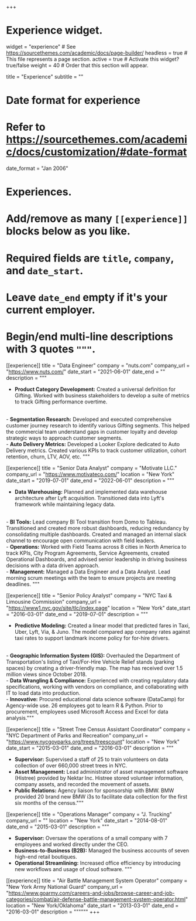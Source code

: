 +++
# Experience widget.
widget = "experience"  # See https://sourcethemes.com/academic/docs/page-builder/
headless = true  # This file represents a page section.
active = true  # Activate this widget? true/false
weight = 40  # Order that this section will appear.

title = "Experience"
subtitle = ""

# Date format for experience
#   Refer to https://sourcethemes.com/academic/docs/customization/#date-format
date_format = "Jan 2006"

# Experiences.
#   Add/remove as many `[[experience]]` blocks below as you like.
#   Required fields are `title`, `company`, and `date_start`.
#   Leave `date_end` empty if it's your current employer.
#   Begin/end multi-line descriptions with 3 quotes `"""`.

[[experience]]
  title = "Data Engineer"
  company = "nuts.com"
  company_url = "https://www.nuts.com/"
  date_start = "2021-06-01"
  date_end = ""
  description = """
- <b>Product Category Development:</b> Created a universal definition for Gifting. Worked with business stakeholders to develop a suite of metrics to track Gifting performance overtime.
<br>
- <b>Segmentation Research:</b> Developed and executed comprehensive customer journey research to identify various Gifting segments. This helped the commercial team understand gaps in customer loyalty and develop strategic ways to approach customer segments.
<br>
- <b>Auto Delivery Metrics:</b> Developed a Looker Explore dedicated to Auto Delivery metrics. Created various KPIs to track customer utilization, cohort retention, churn, LTV, AOV, etc.
"""

[[experience]]
  title = "Senior Data Analyst"
  company = "Motivate LLC."
  company_url = "https://www.motivateco.com/"
  location = "New York"
  date_start = "2019-07-01"
  date_end = "2022-06-01"
  description = """
- <b>Data Warehousing:</b> Planned and implemented data warehouse architecture after Lyft acquisition. Transitioned data into Lyft's framework while maintaining legacy data.
<br>
- <b>BI Tools:</b> Lead company BI Tool transition from Domo to Tableau. Transitioned and created more robust dashboards, reducing redundancy by consolidating multiple dashboards. Created and managed an internal slack channel to encourage open communication with field leaders.
<br>
- <b>Operations:</b> Worked with Field Teams across 8 cities in North America to track KPIs, City Program Agreements, Service Agreements, created Operational Dashboards, and advised senior leadership in driving business decisions with a data driven approach.
<br>
- <b>Management:</b> Managed a Data Engineer and a Data Analyst. Lead morning scrum meetings with the team to ensure projects are meeting deadlines.
"""

[[experience]]
  title = "Senior Policy Analyst"
  company = "NYC Taxi & Limousine Commission"
  company_url = "https://www1.nyc.gov/site/tlc/index.page"
  location = "New York"
  date_start = "2016-03-01"
  date_end = "2019-07-01"
  description = """
- <b>Predictive Modeling:</b> Created a linear model that predicted fares in Taxi, Uber, Lyft, Via, & Juno. The model compared app company rates against taxi rates to support landmark income policy for for-hire drivers.
<br>
- <b>Geographic Information System (GIS):</b> Overhauled the Department of Transportation's listing of Taxi/For-Hire Vehicle Relief stands (parking spaces) by creating a driver-friendly map. The map has received over 1.5 million views since October 2018.
<br>
- <b>Data Wrangling & Compliance:</b> Experienced with creating regulatory data specifications, working with vendors on compliance, and collaborating with IT to load data into production.
<br>
- <b>Innovative:</b> Procured educational data science software (DataCamp) for Agency-wide use. 26 employees got to learn R & Python. Prior to procurement, employees used Microsoft Access and Excel for data analysis."""

[[experience]]
  title = "Street Tree Census Assistant Coordinator"
  company = "NYC Department of Parks and Recreation"
  company_url = "https://www.nycgovparks.org/trees/treescount"
  location = "New York"
  date_start = "2015-03-01"
  date_end = "2016-03-01"
  description = """
- <b>Supervisor:</b> Supervised a staff of 25 to train volunteers on data collection of over 660,000 street trees in NYC.
- <b>Asset Management:</b> Lead administrator of asset management software (Histree) provided by Nektar Inc. Histree
stored volunteer information, company assets, and recorded the movement of assets.
- <b>Public Relations:</b> Agency liaison for sponsorship with BMW. BMW provided 20 brand new BMW i3s to
facilitate data collection for the first six months of the census."""

[[experience]]
  title = "Operations Manager"
  company = "J. Trucking"
  company_url = ""
  location = "New York"
  date_start = "2014-08-01"
  date_end = "2015-03-01"
  description = """
- <b>Supervisor:</b> Oversaw the operations of a small company with 7 employees and worked directly under the CEO.
- <b>Business-to-Business (B2B):</b> Managed the business accounts of seven high-end retail boutiques.
- <b>Operational Streamlining:</b> Increased office efficiency by introducing new workflows and usage of cloud software.
  """

[[experience]]
  title = "Air Battle Management System Operator"
  company = "New York Army National Guard"
  company_url = "https://www.goarmy.com/careers-and-jobs/browse-career-and-job-categories/combat/air-defense-battle-management-system-operator.html"
  location = "New York/Oklahoma"
  date_start = "2013-03-01"
  date_end = "2016-03-01"
  description = """"""
+++
